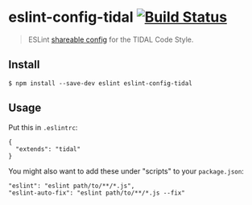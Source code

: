 # eslint-config-tidal [![Build Status](https://travis-ci.org/enjikaka/eslint-config-tidal.svg?branch=master)](https://travis-ci.org/enjikaka/eslint-config-tidal)

> ESLint [shareable config](http://eslint.org/docs/developer-guide/shareable-configs.html) for the TIDAL Code Style.

## Install

```
$ npm install --save-dev eslint eslint-config-tidal
```
## Usage

Put this in `.eslintrc`:

```
{
  "extends": "tidal"
}
```

You might also want to add these under "scripts" to your `package.json`:

```
"eslint": "eslint path/to/**/*.js",
"eslint-auto-fix": "eslint path/to/**/*.js --fix"
```
